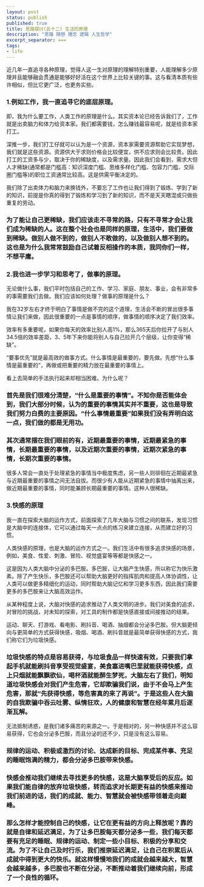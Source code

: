 ```yaml
---
layout: post
status: publish
published: true
title: 思路探讨(五十二) 生活的原理
description: "思路 随想 理念 逻辑 人生哲学"
excerpt_separator: ===
tags:
- life
---
```


近几年一直追寻各种原理，觉得人这一生对原理的理解特别重要，人能理解多少原理并且能够融会贯通是能够好好活在这个世界上比较关键的事。这与看清本质有些许相似，但比它更广泛，也更务实些。

### 1.例如工作，我一直追寻它的底层原理。

即，我为什么要工作，人类工作的原理是什么。其实资本论已经告诉我们了，工作就是出卖脑力和体力给资本家。我们都需要钱，怎么赚钱最容易呢，就是给资本家打工。

深推一步，我们打工仔就可以认为是一个资源，资本家需要资源帮助它实现梦想，我们就是这些资源。资源供大于求则价格会比较便宜，供不应求则会比较贵。因此打工的工资多与少，取决于你的稀缺度，以及需求量。因此我们会看到，需求大但人才稀缺(通常都是门槛高：知识深度门槛、思维多样化门槛、包容力门槛、交际圈门槛等)的职位工资通常比较高。这是供需平衡决定的。

我们除了出卖体力和脑力来换钱外，不要忘了工作也让我们得到了锻炼、学到了新的知识，前提是你真的得到了锻炼和学习到了新的知识，而不是天天瞎混或只做些重复的劳动。

### 为了能让自己更稀缺，我们应该走不寻常的路，只有不寻常才会让我们成为稀缺的人。这在整个社会也是同样的原理，生活中，我们要做到稀缺。做别人做不到的，做别人不敢做的，以及做别人想不到的。这也是为什么我常常鼓励自己试着反相操作的本质，我同你们一样，不想平庸。

### 2.我也进一步学习和思考了，做事的原理。

无论做什么事，我们平时包括自己的工作、学习、家庭、朋友、事业，会有非常多的事需要我们去做。我们应该如何处理？做事的原理是什么？

我在32岁左右才终于明白了事情是做不完的这个道理，生活会不断的冒出很多事情让我们来做，因此很重要的一点是事情的顺序，做事情的顺序决定了我们效率。

效率有多重要呢，如果你每天的效率比别人高1%，那么365天后你拉开了与别人34.5倍的效率差距，3、5年下来你能将别人与自己拉开几个层级，让你变得“稀缺”。

“要事优先”就是最高效的做事方式。什么事情是最重要的，要先做。先想“什么事情是最重要的”，再做或把重要的精力放在最重要的事情上。

看上去简单的手法执行起来却相当困难。为什么呢？

### 首先是我们很难分清楚，“什么是重要的事情”。不知你是否能体会到，我们大部分时候，认为的重要的事情其实并不重要，这也是导致我们努力白费的主要原因。“什么事情最重要”如果我们没有弄明白这一点，我们做的都是无用功。

### 其次通常摆在我们眼前的有，近期最重要的事情，近期最紧急的事情，长期最重要的事情，以及近期次重要的事情，近期次紧急的事情，长期次重要的事情。

很多人常会一直处于处理紧急的事情当中极度焦虑，另一些人则徘徊在近期最紧急与近期最重要的事情之间无法自拔。而很少有人能从近期紧急的事情中抽离出来，做近期最重要的事情，同时能兼顾长期最重要的事情。这种人很稀缺。

### 3.快感的原理

我一直在探索大脑的运作方式，前面探索了几年大脑与习惯之间的联系，发现习惯是大脑中的连接体，它可以通过每天一点点的练习来建立连接，从而建立好的习惯。

人类快感的原理，也是大脑的运作方式之一。我们生活中有很多追求快感的场景，例如，美食、性爱、刺激、冒险、视觉盛宴等等都是快感之一。

这是因为人类大脑中分泌的多巴胺。多巴胺，让大脑产生快感，所以称它为快乐激素。除了产生快乐，多巴胺还可以帮助大脑更好的指挥肌肉和提高人体协调性，让人类可以做更多精细化的运动，同时帮助大脑记忆和学习更多东西，因此我们需要更多的多巴胺来让大脑高效运作。

从某种程度上说，大脑对快感的追求推动了人类文明的进步。我们对美食的追求，对冒险的挑战，对未知的探索，对工具的制作都是快感直接或间接推动的结果。

运动、聊天、打游戏、看电影、刷抖音、喝酒、抽烟都会分泌多巴胺。但大脑更倾向与更简单的方式获得快感，吸烟、喝酒、刷抖音就是最简单获得快感的方式，我们称它们为垃圾快感。

### 垃圾快感的特点是容易获得，与垃圾食品一样快速有效，只要我们拿起手机就能刷抖音享受视觉盛宴，美食塞进嘴巴里就能获得快感，点上只烟就能飘飘欲仙，喝杯酒就能醉生梦死，大脑左右了我们，明知道垃圾快感会对我们产生危害，它却欺骗我们说，由于不会马上产生危害，那就“先获得快感，等危害真的来了再说”。于是这些人在大脑的自我欺骗中吞云吐雾、纵情狂欢，人的健康和智慧在经年累月后逐渐瓦解。

无法抵制诱惑，是我们诸多痛苦的来源之一。于是相对的，另一种快感并不这么容易获得，它也会分泌多巴胺，而且分泌的还不少，只是没有这么容易。

### 规律的运动、积极或激烈的讨论、达成新的目标、完成某件事、充足的睡眠饱满的精力，都会分泌多巴胺带来快感。

### 快感会推动我们继续去寻找更多的快感，这是大脑享受后的反应。如果我们能自律的放弃垃圾快感，转而追求对长期更有益的快感来推动我们前进的话，我们的成就、能力、智慧就会被快感带领着走向巅峰。

### 那么怎样才能控制自己的快感，让它在更有益的方向上释放呢？靠的就是自律和延迟满足，为了让多巴胺每天都分泌多一些，我们每天都要有充足的睡眠、规律的运动、制定一些小目标、积极的分享和交流。为了不让自己及时行乐，我们推崇延迟满足，让自己在积累后从成就中得到更大的快乐。就这样慢慢地我们的成就会越来越大，智慧会越来越多，多巴胺也不断在分泌，不断推动着我们继续向前，形成了一个良性的循环。

